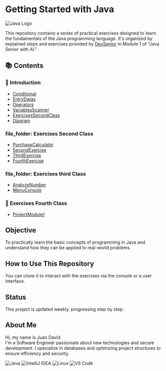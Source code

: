 # Getting Started with Java
![Java Logo](https://www.oracle.com/a/tech/img/cb88-java-logo-001.jpg)

This repository contains a series of practical exercises designed to learn the fundamentals of the Java programming language. It's organized by explained steps and exercises provided by [DevSenior](https://devseniorcode.com/) in Module 1 of "Java Senior with AI."

## 📚 Contents

### 📁 Introduction
- [Conditional](https://github.com/DJAngel973/Starting-Java/blob/main/src/Conditional.java)
- [EntryDatas](https://github.com/DJAngel973/Starting-Java/blob/main/src/EntryDatas.java)
- [Operators](https://github.com/DJAngel973/Starting-Java/blob/main/src/Operators.java)
- [VariablesScanner](https://github.com/DJAngel973/Starting-Java/blob/main/src/VariablesScanner.java)
- [ExercisesSecondClass](https://github.com/DJAngel973/Starting-Java/tree/main/src/ExcercisesSecondClass)
- [Diagram](https://github.com/DJAngel973/Starting-Java/blob/main/src/Diagram.wsd)
### file_folder: Exercises Second Class
- [PurchaseCalculator](https://github.com/DJAngel973/Starting-Java/blob/main/src/ExcercisesSecondClass/PurchaseCalculator.java)
- [SecondExercise](https://github.com/DJAngel973/Starting-Java/blob/main/src/ExcercisesSecondClass/SecondExercise.java)
- [ThirdExercise](https://github.com/DJAngel973/Starting-Java/blob/main/src/ExcercisesSecondClass/ThirdExercise.java)
- [FourthExercise](https://github.com/DJAngel973/Starting-Java/blob/main/src/ExcercisesSecondClass/FourthExercise.java)
### file_folder: Exercises third Class
- [AnalyzeNumber](https://github.com/DJAngel973/Starting-Java/blob/main/src/ExcercisesThirdClass/AnalyzeNumber.java)
- [MenuConsole](https://github.com/DJAngel973/Starting-Java/blob/main/src/ExcercisesThirdClass/MenuConsole.java)
### 📁 Exercises Fourth Class
- [ProjectModule1](https://github.com/DJAngel973/Starting-Java/blob/main/src/ExcercisesFourthClass/ProjectModule1.java)

## Objective

To practically learn the basic concepts of programming in Java and understand how they can be applied to real-world problems.

## How to Use This Repository

You can clone it to interact with the exercises via the console or a user interface.

## Status

This project is updated weekly. progressing step by step.

## About Me

Hi, my name is Juan David.  
I'm a Software Engineer passionate about new technologies and secure development. I specialize in databases and optimizing project structures to ensure efficiency and security.

![Java](https://img.shields.io/badge/Java-ED8B00?style=for-the-badge&logo=java&logoColor=white)
![IntelliJ IDEA](https://img.shields.io/badge/IDE-IntelliJ%20IDEA-000000?style=for-the-badge&logo=intellijidea&logoColor=white)
![Linux](https://img.shields.io/badge/OS-Linux-FCC624?style=for-the-badge&logo=linux&logoColor=black)
![VS Code](https://img.shields.io/badge/Editor-VS%20Code-007ACC?style=for-the-badge&logo=visualstudiocode&logoColor=white)